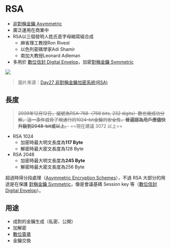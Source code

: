 # RSA
- [非對稱金鑰 Asymmetric](演算法/非對稱金鑰%20Asymmetric.md)
- 廣泛運用在商業中
- RSA以三個發明人姓氏首字母縮寫組合成
	- 麻省理工教授Ron Rivest
	- 以色列密碼學家Adi Shamir
	- 南加大教授Leonard Adleman
- 多用於 [數位信封 Digital Envelop](演算法/數位信封%20Digital%20Envelop.md)，加密[對稱金鑰 Symmetric](演算法/對稱金鑰%20Symmetric.md)

![](http://ithelp.ithome.com.tw/upload/images/20170111/201034346zInPKC8sK.png)

>圖片來源：[Day27 非對稱金鑰加密系統(RSA)](https://ithelp.ithome.com.tw/articles/10188824)

## 長度
>~~2009年12月12日，編號為RSA-768（768 bits, 232 digits）數也被成功分解。這一事件威脅了現通行的1024-bit金鑰的安全性，**普遍認為用戶應儘快升級到2048-bit或以上**。~~ ==現在建議 3072 以上==

-   RSA 1024
	- 加密時最大明文長度為**117 Byte**
	- 解密時最大密文長度為128 Byte
-   RSA 2048
	- 加密時最大明文長度為**245 Byte**
	- 解密時最大密文長度為256 Byte

超過時得分段處理（[Asymmetric Encryption Schemes](演算法/Asymmetric%20Encryption%20Schemes.md)），不過 RSA 大部分的用途是在保護 [對稱金鑰 Symmetric](演算法/對稱金鑰%20Symmetric.md)，像是會議基碼 Session key 等（[數位信封 Digital Envelop](演算法/數位信封%20Digital%20Envelop.md)）。


## 用途
- 成對的金鑰生成（私密、公開）
- 加解密
- [數位簽章](演算法/數位簽章.md)
- 金鑰交換